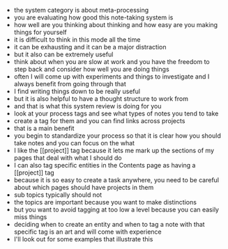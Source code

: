 - the system category is about meta-processing
- you are evaluating how good this note-taking system is
- how well are you thinking about thinking and how easy are you making things for yourself
- it is difficult to think in this mode all the time
- it can be exhausting and it can be a major distraction
- but it also can be extremely useful
- think about when you are slow at work and you have the freedom to step back and consider how well you are doing things
- often I will come up with experiments and things to investigate and I always benefit from going through that
- I find writing things down to be really useful
- but it is also helpful to have a thought structure to work from
- and that is what this system review is doing for you
- look at your process tags and see what types of notes you tend to take
- create a tag for them and you can find links across projects
- that is a main benefit
- you begin to standardize your process so that it is clear how you should take notes and you can focus on the what
- I like the [[project]] tag because it lets me mark up the sections of my pages that deal with what I should do
- I can also tag specific entities in the Contents page as having a [[project]] tag
- because it is so easy to create a task anywhere, you need to be careful about which pages should have projects in them
- sub topics typically should not
- the topics are important because you want to make distinctions
- but you want to avoid tagging at too low a level because you can easily miss things
- deciding when to create an entity and when to tag a note with that specific tag is an art and will come with experience
- I'll look out for some examples that illustrate this